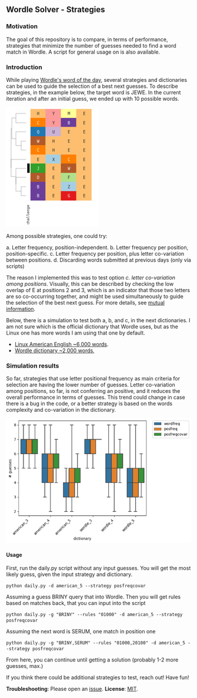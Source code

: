 ## Wordle Solver - Strategies 

### Motivation
The goal of this repository is to compare, in terms of performance, strategies that minimize the number of guesses needed to find a word match in Wordle. A script for general usage on is also available.

### Introduction
While playing [Wordle's word of the day](https://www.powerlanguage.co.uk/wordle/), several strategies and dictionaries can be used to guide the selection of a best next guesses. To describe strategies, in the example below, the target word is JEWE. In the current iteration and after an initial guess, we ended up with 10 possible words.

<a href="https://github.com/ilibarra/wordle_solver/blob/main/data/clustering_example.png" target="_blank"><img src="https://github.com/ilibarra/wordle_solver/blob/main/data/clustering_example.png" alt="Clustering example" id="bg" width="250px" height="325px" /></a>

Among possible strategies, one could try:

a. Letter frequency, position-independent.
b. Letter frequency per position, position-specific.
c. Letter frequency per position, plus letter co-variation between positions.
d. Discarding words submitted at previous days (only via scripts)

The reason I implemented this was to test option *c. letter co-variation among positions*. Visually, this can be described by checking the low overlap of E at positions 2 and 3, which is an indicator that those two letters are so co-occurring together, and might be used simultaneously to guide the selection of the best next guess. For more details, see [mutual information](https://en.wikipedia.org/wiki/Mutual_information).

Below, there is a simulation to test both a, b, and c, in the next dictionaries. I am not sure which is the official dictionary that Wordle uses, but as the Linux one has more words I am using that one by default.
- [Linux American English ~6,000 words](data/american-english).
- [Wordle dictionary ~2,000 words](https://github.com/hannahcode/wordle/blob/main/src/constants/wordlist.ts),

### Simulation results

So far, strategies that use letter positional frequency as main criteria for selection are having the lower number of guesses. Letter co-variation among positions, so far, is not conferring an positive, and it reduces the overall performance in terms of guesses. This trend could change in case there is a bug in the code, or a better strategy is based on the words complexity and co-variation in the dictionary.

<a href="https://github.com/ilibarra/wordle_solver/blob/main/data/benchmark_results.png" target="_blank"><img src="https://github.com/ilibarra/wordle_solver/blob/main/data/benchmark_results.png" alt=“Benchmarking” id=“bg” width=“600px” height=“300px” /></a>

#### Usage
First, run the daily.py script without any input guesses. You will get the most likely guess, given the input strategy and dictionary.
```
python daily.py -d american_5 --strategy posfreqcovar
```

Assuming a guess BRINY query that into Wordle. Then you will get rules based on matches back, that you can input into the script
```
python daily.py -g "BRINY" --rules "01000" -d american_5 --strategy posfreqcovar
```

Assuming the next word is SERUM, one match in position one
```
python daily.py -g "BRINY,SERUM" --rules "01000,20100" -d american_5 --strategy posfreqcovar
```
From here, you can continue until getting a solution (probably 1-2 more guesses, max.)

If you think there could be additional strategies to test, reach out! Have fun!

**Troubleshooting**: Please open an [issue](https://github.com/ilbarra/wordle_solver/issues).
**License**: [MIT](https://github.com/ilibarra/wordle_solver/blob/main/LICENSE).

